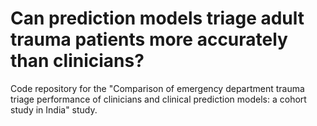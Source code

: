 # Can prediction models triage adult trauma patients more accurately than clinicians? 

Code repository for the "Comparison of emergency department trauma triage performance of clinicians and clinical prediction models: a cohort study in India" study.
